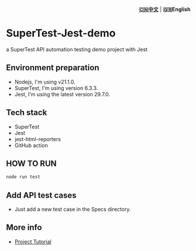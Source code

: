 <div align="right"><strong><a href="./README.md">🇨🇳中文</a></strong>  | <strong>🇬🇧English</strong></div>

# SuperTest-Jest-demo
a SuperTest API automation testing demo project with Jest

## Environment preparation
- Nodejs, I'm using v21.1.0.
- SuperTest, I'm using version 6.3.3.
- Jest, I'm using the latest version 29.7.0.

## Tech stack
- SuperTest
- Jest
- jest-html-reporters
- GitHub action

## HOW TO RUN

```bash
node run test
```

## Add API test cases

- Just add a new test case in the Specs directory.

## More info

- [Project Tutorial](https://github.com/Automation-Test-Starter/SuperTest-API-Test-Starter)

